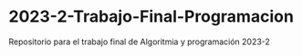 # 2023-2-Trabajo-Final-Programacion
Repositorio para el trabajo final de Algoritmia y programación 2023-2
